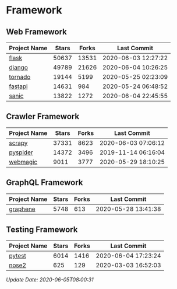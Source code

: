 # Framework

## Web Framework

| Project Name | Stars | Forks | Last Commit |
| ------------ | ----- | ----- | ----------- |
| [flask](https://github.com/pallets/flask) | 50637 | 13531 | 2020-06-03 12:27:22 |
| [django](https://github.com/django/django) | 49789 | 21626 | 2020-06-04 10:26:25 |
| [tornado](https://github.com/tornadoweb/tornado) | 19144 | 5199 | 2020-05-25 02:23:09 |
| [fastapi](https://github.com/tiangolo/fastapi) | 14631 | 984 | 2020-05-24 06:48:52 |
| [sanic](https://github.com/huge-success/sanic) | 13822 | 1272 | 2020-06-04 22:45:55 |

## Crawler Framework

| Project Name | Stars | Forks | Last Commit |
| ------------ | ----- | ----- | ----------- |
| [scrapy](https://github.com/scrapy/scrapy) | 37331 | 8623 | 2020-06-03 07:06:12 |
| [pyspider](https://github.com/binux/pyspider) | 14372 | 3496 | 2019-11-14 06:16:04 |
| [webmagic](https://github.com/code4craft/webmagic) | 9011 | 3777 | 2020-05-29 18:10:25 |

## GraphQL Framework

| Project Name | Stars | Forks | Last Commit |
| ------------ | ----- | ----- | ----------- |
| [graphene](https://github.com/graphql-python/graphene) | 5748 | 613 | 2020-05-28 13:41:38 |

## Testing Framework

| Project Name | Stars | Forks | Last Commit |
| ------------ | ----- | ----- | ----------- |
| [pytest](https://github.com/pytest-dev/pytest) | 6014 | 1416 | 2020-06-04 17:23:24 |
| [nose2](https://github.com/nose-devs/nose2) | 625 | 129 | 2020-03-03 16:52:03 |

*Update Date: 2020-06-05T08:00:31*